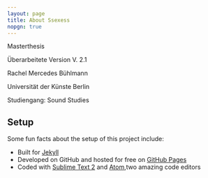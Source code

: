 ```yaml
---
layout: page
title: About Ssexess
nopgn: true
---
```


Masterthesis

Überarbeitete Version V. 2.1

Rachel Mercedes Bühlmann

Universität der Künste Berlin

Studiengang: Sound Studies



## Setup

Some fun facts about the setup of this project include:

* Built for [Jekyll](http://jekyllrb.com)
* Developed on GitHub and hosted for free on [GitHub Pages](https://pages.github.com)
* Coded with [Sublime Text 2](http://sublimetext.com) and [Atom](https://atom.io/),two amazing code editors

